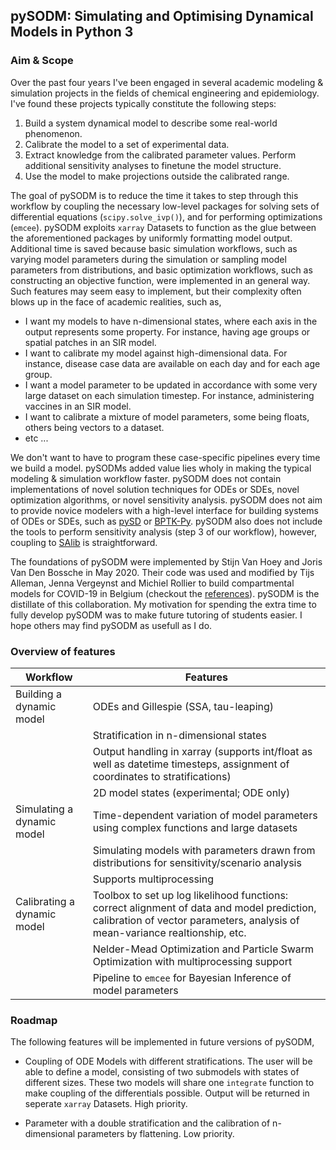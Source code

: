 ## pySODM: Simulating and Optimising Dynamical Models in Python 3

### Aim & Scope

Over the past four years I've been engaged in several academic modeling & simulation projects in the fields of chemical engineering and epidemiology. I've found these projects typically constitute the following steps:

1. Build a system dynamical model to describe some real-world phenomenon.
2. Calibrate the model to a set of experimental data.
3. Extract knowledge from the calibrated parameter values. Perform additional sensitivity analyses to finetune the model structure.
4. Use the model to make projections outside the calibrated range.

The goal of pySODM is to reduce the time it takes to step through this workflow by coupling the necessary low-level packages for solving sets of differential equations (`scipy.solve_ivp()`), and for performing optimizations (`emcee`). pySODM exploits `xarray` Datasets to function as the glue between the aforementioned packages by uniformly formatting model output. Additional time is saved because basic simulation workflows, such as varying model parameters during the simulation or sampling model parameters from distributions, and basic optimization workflows, such as constructing an objective function, were implemented in an general way. Such features may seem easy to implement, but their complexity often blows up in the face of academic realities, such as,
- I want my models to have n-dimensional states, where each axis in the output represents some property. For instance, having age groups or spatial patches in an SIR model.
- I want to calibrate my model against high-dimensional data. For instance, disease case data are available on each day and for each age group.
- I want a model parameter to be updated in accordance with some very large dataset on each simulation timestep. For instance, administering vaccines in an SIR model.
- I want to calibrate a mixture of model parameters, some being floats, others being vectors to a dataset.
- etc ...

We don't want to have to program these case-specific pipelines every time we build a model. pySODMs added value lies wholy in making the typical modeling & simulation workflow faster. pySODM does not contain implementations of novel solution techniques for ODEs or SDEs, novel optimization algorithms, or novel sensitivity analysis. pySODM does not aim to provide novice modelers with a high-level interface for building systems of ODEs or SDEs, such as [pySD](https://pysd.readthedocs.io/en/master/) or [BPTK-Py](https://bptk.transentis.com/en/latest/). pySODM also does not include the tools to perform sensitivity analysis (step 3 of our workflow), however, coupling to [SAlib](https://salib.readthedocs.io/en/latest/) is straightforward.

The foundations of pySODM were implemented by Stijn Van Hoey and Joris Van Den Bossche in May 2020. Their code was used and modified by Tijs Alleman, Jenna Vergeynst and Michiel Rollier to build compartmental models for COVID-19 in Belgium (checkout the [references](references.md)). pySODM is the distillate of this collaboration. My motivation for spending the extra time to fully develop pySODM was to make future tutoring of students easier. I hope others may find pySODM as usefull as I do.  

### Overview of features

| Workflow                     | Features                                                                                                                        |
|------------------------------|---------------------------------------------------------------------------------------------------------------------------------|
| Building a dynamic model     | ODEs and Gillespie (SSA, tau-leaping)                                                                                           |
|                              | Stratification in n-dimensional states                                                                                          |
|                              | Output handling in xarray (supports int/float as well as datetime timesteps, assignment of coordinates to stratifications)      |
|                              | 2D model states (experimental; ODE only)                                                                                        |
| Simulating a dynamic model   | Time-dependent variation of model parameters using complex functions and large datasets                                         |
|                              | Simulating models with parameters drawn from distributions for sensitivity/scenario analysis                                    |
|                              | Supports multiprocessing                                                                                                        |
| Calibrating a dynamic model  | Toolbox to set up log likelihood functions: correct alignment of data and model prediction, calibration of vector parameters, analysis of mean-variance realtionship, etc.    |
|                              | Nelder-Mead Optimization and Particle Swarm Optimization with multiprocessing support                                           |
|                              | Pipeline to `emcee` for Bayesian Inference of model parameters                                                                  |

### Roadmap

The following features will be implemented in future versions of pySODM,

- Coupling of ODE Models with different stratifications. The user will be able to define a model, consisting of two submodels with states of different sizes. These two models will share one `integrate` function to make coupling of the differentials possible. Output will be returned in seperate `xarray` Datasets. High priority.

- Parameter with a double stratification and the calibration of n-dimensional parameters by flattening. Low priority.
